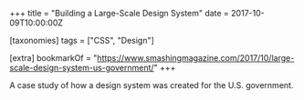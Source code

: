+++
title = "Building a Large-Scale Design System"
date = 2017-10-09T10:00:00Z

[taxonomies]
tags = ["CSS", "Design"]

[extra]
bookmarkOf = "https://www.smashingmagazine.com/2017/10/large-scale-design-system-us-government/"
+++

A case study of how a design system was created for the U.S. government.
